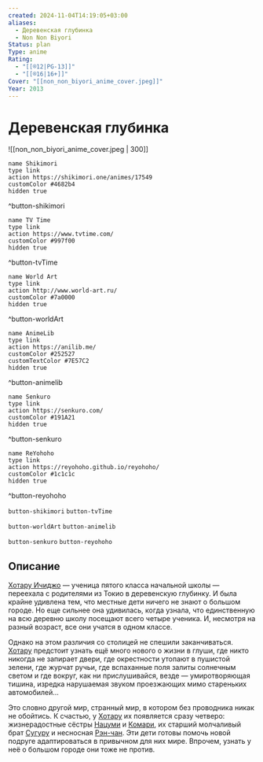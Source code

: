 ```yaml
---
created: 2024-11-04T14:19:05+03:00
aliases:
  - Деревенская глубинка
  - Non Non Biyori
Status: plan
Type: anime
Rating:
  - "[[®️12|PG-13]]"
  - "[[®️16|16+]]"
Cover: "[[non_non_biyori_anime_cover.jpeg]]"
Year: 2013
---
```


# Деревенская глубинка

![[non_non_biyori_anime_cover.jpeg | 300]]

```button
name Shikimori
type link
action https://shikimori.one/animes/17549
customColor #4682b4
hidden true
```
^button-shikimori

```button
name TV Time
type link
action https://www.tvtime.com/
customColor #997f00
hidden true
```
^button-tvTime

```button
name World Art
type link
action http://www.world-art.ru/
customColor #7a0000
hidden true
```
^button-worldArt

```button
name AnimeLib
type link
action https://anilib.me/
customColor #252527
customTextColor #7E57C2
hidden true
```
^button-animelib

```button
name Senkuro
type link
action https://senkuro.com/
customColor #191A21
hidden true
```
^button-senkuro

```button
name ReYohoho
type link
action https://reyohoho.github.io/reyohoho/
customColor #1c1c1c
hidden true
```
^button-reyohoho

`button-shikimori` `button-tvTime`

`button-worldArt` `button-animelib`

`button-senkuro` `button-reyohoho`

## Описание

[Хотару Ичиджо](https://shikimori.one/characters/54145-hotaru-ichijou) — ученица пятого класса начальной школы — переехала с родителями из Токио в деревенскую глубинку. И была крайне удивлена тем, что местные дети ничего не знают о большом городе. Но еще сильнее она удивилась, когда узнала, что единственную на всю деревню школу посещают всего четыре ученика. И, несмотря на разный возраст, все они учатся в одном классе.

Однако на этом различия со столицей не спешили заканчиваться. [Хотару](https://shikimori.one/characters/54145-hotaru-ichijou) предстоит узнать ещё много нового о жизни в глуши, где никто никогда не запирает двери, где окрестности утопают в пушистой зелени, где журчат ручьи, где вспаханные поля залиты солнечным светом и где вокруг, как ни прислушивайся, везде — умиротворяющая тишина, изредка нарушаемая звуком проезжающих мимо стареньких автомобилей...

Это словно другой мир, странный мир, в котором без проводника никак не обойтись. К счастью, у [Хотару](https://shikimori.one/characters/54145-hotaru-ichijou) их появляется сразу четверо: жизнерадостные сёстры [Нацуми](https://shikimori.one/characters/54147-natsumi-koshigaya) и [Комари](https://shikimori.one/characters/54149-komari-koshigaya), их старший молчаливый брат [Сугуру](https://shikimori.one/characters/88597-suguru-koshigaya) и несносная [Рэн-чан](https://shikimori.one/characters/54151-renge-miyauchi). Эти дети готовы помочь новой подруге адаптироваться в привычном для них мире. Впрочем, узнать у неё о большом городе они тоже не против.
